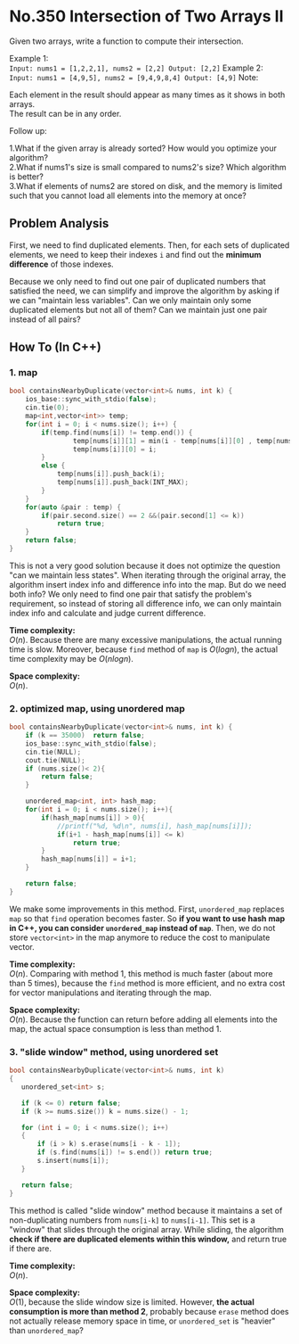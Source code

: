 No.350 Intersection of Two Arrays II
=========
Given two arrays, write a function to compute their intersection.  

Example 1:  
``
Input: nums1 = [1,2,2,1], nums2 = [2,2]
Output: [2,2]
``
Example 2:  
``
Input: nums1 = [4,9,5], nums2 = [9,4,9,8,4]
Output: [4,9]
``
Note:  

Each element in the result should appear as many times as it shows in both arrays.  
The result can be in any order.  

Follow up:  

1.What if the given array is already sorted? How would you optimize your algorithm?  
2.What if nums1's size is small compared to nums2's size? Which algorithm is better?  
3.What if elements of nums2 are stored on disk, and the memory is limited such that you cannot load all elements into the memory at once?  

## Problem Analysis  

First, we need to find duplicated elements. Then, for each sets of duplicated elements, we need to keep their indexes `i` and find out the **minimum difference** of those indexes.  

Because we only need to find out one pair of duplicated numbers that satisfied the need, we can simplify and improve the algorithm by asking if we can "maintain less variables". Can we only maintain only some duplicated elements but not all of them? Can we maintain just one pair instead of all pairs?  
  

## How To (In C++)
### 1. map
```C++
bool containsNearbyDuplicate(vector<int>& nums, int k) {
    ios_base::sync_with_stdio(false);
    cin.tie(0);
    map<int,vector<int>> temp;
    for(int i = 0; i < nums.size(); i++) {
        if(temp.find(nums[i]) != temp.end()) {
                temp[nums[i]][1] = min(i - temp[nums[i]][0] , temp[nums[i]][1]);
                temp[nums[i]][0] = i;
        }
        else {
            temp[nums[i]].push_back(i);
            temp[nums[i]].push_back(INT_MAX);
        }
    }
    for(auto &pair : temp) {
        if(pair.second.size() == 2 &&(pair.second[1] <= k)) 
            return true;
    }
    return false;
}
```
This is not a very good solution because it does not optimize the question "can we maintain less states". When iterating through the original array, the algorithm insert index info and difference info into the map. But do we need both info? We only need to find one pair that satisfy the problem's requirement, so instead of storing all difference info, we can only maintain index info and calculate and judge current difference.  

**Time complexity:**  
$O(n)$. Because there are many excessive manipulations, the actual running time is slow. Moreover, because `find` method of `map` is $O(logn)$, the actual time complexity may be $O(nlogn)$.  
  
**Space complexity:**  
$O(n)$.  

### 2. optimized map, using unordered map
```C++
bool containsNearbyDuplicate(vector<int>& nums, int k) {
    if (k == 35000)  return false;
    ios_base::sync_with_stdio(false);
    cin.tie(NULL);
    cout.tie(NULL);
    if (nums.size()< 2){
        return false;
    }

    unordered_map<int, int> hash_map;
    for(int i = 0; i < nums.size(); i++){
        if(hash_map[nums[i]] > 0){
            //printf("%d, %d\n", nums[i], hash_map[nums[i]]);
            if(i+1 - hash_map[nums[i]] <= k)
                return true;
        }
        hash_map[nums[i]] = i+1;
    }

    return false;
}
```
We make some improvements in this method. First, `unordered_map` replaces `map` so that `find` operation becomes faster. So **if you want to use hash map in C++, you can consider `unordered_map` instead of `map`**. Then, we do not store `vector<int>` in the map anymore to reduce the cost to manipulate vector.  

**Time complexity:**  
$O(n)$. Comparing with method 1, this method is much faster (about more than 5 times), because the `find` method is more efficient, and no extra cost for vector manipulations and iterating through the map.  
  
**Space complexity:**  
$O(n)$. Because the function can return before adding all elements into the map, the actual space consumption is less than method 1.  

### 3. "slide window" method, using unordered set
```C++
bool containsNearbyDuplicate(vector<int>& nums, int k)
{
   unordered_set<int> s;

   if (k <= 0) return false;
   if (k >= nums.size()) k = nums.size() - 1;

   for (int i = 0; i < nums.size(); i++)
   {
       if (i > k) s.erase(nums[i - k - 1]);
       if (s.find(nums[i]) != s.end()) return true;
       s.insert(nums[i]);
   }

   return false;
}
```
This method is called "slide window" method because it maintains a set of non-duplicating numbers from `nums[i-k]` to `nums[i-1]`. This set is a "window" that slides through the original array. While sliding, the algorithm **check if there are duplicated elements within this window,** and return true if there are.  

**Time complexity:**  
$O(n)$.  
  
**Space complexity:**  
$O(1)$, because the slide window size is limited. However, **the actual consumption is more than method 2**, probably because `erase` method does not actually release memory space in time, or `unordered_set` is "heavier" than `unordered_map`?  
